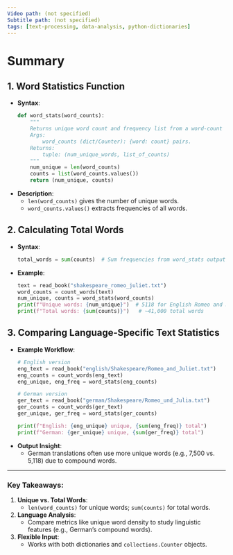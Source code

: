 ```yaml
---
Video path: (not specified)  
Subtitle path: (not specified)  
tags: [text-processing, data-analysis, python-dictionaries]  
---
```


# Summary

## 1. **Word Statistics Function**  
   - **Syntax**:  
     ```python  
     def word_stats(word_counts):  
         """  
         Returns unique word count and frequency list from a word-count dictionary/Counter.  
         Args:  
             word_counts (dict/Counter): {word: count} pairs.  
         Returns:  
             tuple: (num_unique_words, list_of_counts)  
         """  
         num_unique = len(word_counts)  
         counts = list(word_counts.values())  
         return (num_unique, counts)  
     ```  
   - **Description**:  
     - `len(word_counts)` gives the number of unique words.  
     - `word_counts.values()` extracts frequencies of all words.  

## 2. **Calculating Total Words**  
   - **Syntax**:  
     ```python  
     total_words = sum(counts)  # Sum frequencies from word_stats output  
     ```  
   - **Example**:  
     ```python  
     text = read_book("shakespeare_romeo_juliet.txt")  
     word_counts = count_words(text)  
     num_unique, counts = word_stats(word_counts)  
     print(f"Unique words: {num_unique}")  # 5118 for English Romeo and Juliet  
     print(f"Total words: {sum(counts)}")   # ~41,000 total words  
     ```  

## 3. **Comparing Language-Specific Text Statistics**  
   - **Example Workflow**:  
     ```python  
     # English version  
     eng_text = read_book("english/Shakespeare/Romeo_and_Juliet.txt")  
     eng_counts = count_words(eng_text)  
     eng_unique, eng_freq = word_stats(eng_counts)  

     # German version  
     ger_text = read_book("german/Shakespeare/Romeo_und_Julia.txt")  
     ger_counts = count_words(ger_text)  
     ger_unique, ger_freq = word_stats(ger_counts)  

     print(f"English: {eng_unique} unique, {sum(eng_freq)} total")  
     print(f"German: {ger_unique} unique, {sum(ger_freq)} total")  
     ```  
   - **Output Insight**:  
     - German translations often use more unique words (e.g., 7,500 vs. 5,118) due to compound words.  

---

### Key Takeaways:  
1. **Unique vs. Total Words**:  
   - `len(word_counts)` for unique words; `sum(counts)` for total words.  
2. **Language Analysis**:  
   - Compare metrics like unique word density to study linguistic features (e.g., German’s compound words).  
3. **Flexible Input**:  
   - Works with both dictionaries and `collections.Counter` objects.  